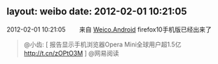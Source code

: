 layout: weibo
date: 2012-02-01 10:21:05
---
2012-02-01 10:21:05  &nbsp;&nbsp;&nbsp;&nbsp;&nbsp;&nbsp; 来自 <a href="http://app.weibo.com/t/feed/l4RWD" rel="nofollow">Weico.Android</a>
firefox10手机版已经出来了
>  @小齿: [ 报告显示手机浏览器Opera Mini全球用户超1.5亿 http://t.cn/zOPtO3M ] @网易阅读 ​​​
